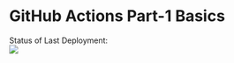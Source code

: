 # GitHub Actions Part-1 Basics


Status of Last Deployment:<br>
<img src="https://github.com/KondratenkoSergey/github-actions-part-1-basic/workflows/My-GitHubActions-Basics/badge.svg"><br>


